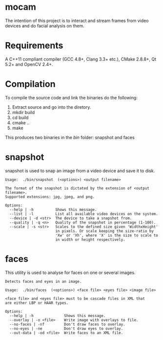 mocam
=====

The intention of this project is to interact and stream frames from
video devices and do facial analysis on them.

Requirements
============

A C++11 compliant compiler (GCC 4.8+, Clang 3.3+ etc.), CMake 2.8.8+,
Qt 5.2+ and OpenCV 2.4+.

Compilation
===========

To compile the source code and link the binaries do the following:

1. Extract source and go into the diretory.
2. mkdir build
3. cd build
4. cmake ..
5. make

This produces two binaries in the *bin* folder: snapshot and faces

snapshot
========

snapshot is used to snap an image from a video device and save it to
disk.

```
Usage:  ./bin/snapshot  (<options>) <output filename>

The format of the snapshot is dictated by the extension of <output filename>.
Supported extensions: jpg, jpeg, and png.

Options:
  --help | -h          Shows this message.
  --list | -l          List all available video devices on the system.
  --device | -d <str>  The device to take a snapshot from.
  --quality | -q <n>   Quality of the snapshot in percentage (1-100).
  --scale | -s <str>   Scales to the defined size given 'WidthxHeight'
                       in pixels. Or scale keeping the size-ratio by
                       'Xw' or 'Xh', where 'X' is the size to scale to
                       in width or height respectively.
```

faces
=====

This utility is used to analyse for faces on one or several images.

```
Detects faces and eyes in an image.

Usage:  ./bin/faces  (<options>) <face file> <eyes file> <image file>

<face file> and <eyes file> must to be cascade files in XML that
are either LBP or HAAR types.

Options:
  --help | -h              Shows this message.
  --overlay | -o <file>    Write image with overlays to file.
  --no-faces | -nf         Don't draw faces to overlay.
  --no-eyes | -ne          Don't draw eyes to overlay.
  --out-data | -od <file>  Write faces to an XML file.
```
